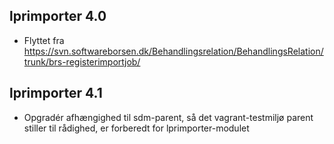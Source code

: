 ## lprimporter 4.0
*  Flyttet fra https://svn.softwareborsen.dk/Behandlingsrelation/BehandlingsRelation/trunk/brs-registerimportjob/

## lprimporter 4.1
*  Opgradér afhængighed til sdm-parent, så det vagrant-testmiljø parent stiller til rådighed, er forberedt for
   lprimporter-modulet
